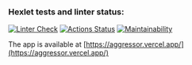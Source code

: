 ### Hexlet tests and linter status:
[![Linter Check](https://github.com/anorone/frontend-project-11/actions/workflows/linter-check.yml/badge.svg)](https://github.com/anorone/frontend-project-11/actions/workflows/linter-check.yml)
[![Actions Status](https://github.com/anorone/frontend-project-11/workflows/hexlet-check/badge.svg)](https://github.com/anorone/frontend-project-11/actions)
[![Maintainability](https://api.codeclimate.com/v1/badges/0d39aa75a139399c5b8d/maintainability)](https://codeclimate.com/github/anorone/frontend-project-11/maintainability)

The app is available at [https://aggressor.vercel.app/](https://aggressor.vercel.app/)
